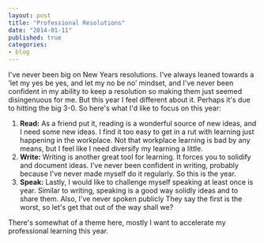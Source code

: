 ```yaml
---
layout: post
title: "Professional Resolutions"
date: "2014-01-11"
published: true
categories:
- blog
---
```


I've never been big on New Years resolutions. I've always leaned towards a ’let my yes be yes, and let my no be no’ mindset, and I've never been confident in my ability to keep a resolution so making them just seemed disingenuous for me. But this year I feel different about it. Perhaps it's due to hitting the big 3-0. So here's what I'd like to focus on this year:

1. **Read:** As a friend put it, reading is a wonderful source of new ideas, and I need some new ideas. I find it too easy to get in a rut with learning just happening in the workplace. Not that workplace learning is bad by any means, but I feel like I need diversify my learning a little. 
2. **Write:** Writing is another great tool for learning. It forces you to solidify and document ideas. I've never been confident in writing, probably because I've never made myself do it regularly. So this is the year.
3. **Speak:** Lastly, I would like to challenge myself speaking at least once is year. Similar to writing, speaking is a good way solidly ideas and to share them. Also, I've never spoken publicly  They say the first is the worst, so let's get that out of the way shall we? 

There's somewhat of a theme here, mostly I want to accelerate my professional learning this year. 
